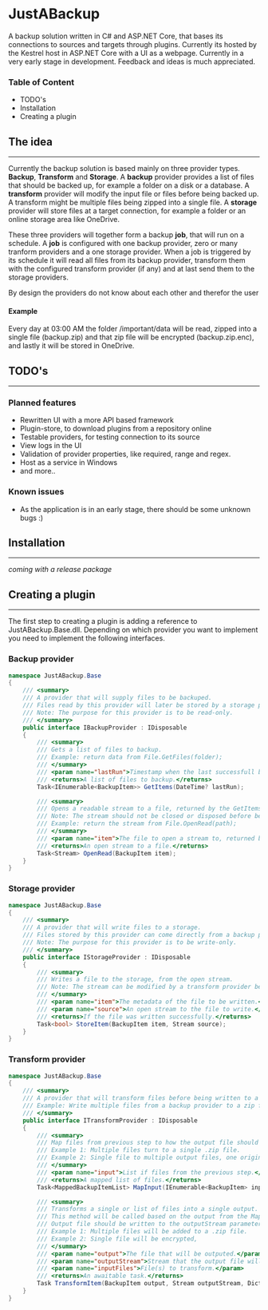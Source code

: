 # JustABackup
A backup solution written in C# and ASP.NET Core, that bases its connections to sources and targets through plugins.
Currently its hosted by the Kestrel host in ASP.NET Core with a UI as a webpage.
Currently in a very early stage in development. Feedback and ideas is much appreciated.

### Table of Content
* TODO's
* Installation
* Creating a plugin

## The idea
---
Currently the backup solution is based mainly on three provider types. **Backup**, **Transform** and **Storage**.
A **backup** provider provides a list of files that should be backed up, for example a folder on a disk or a database.
A **transform** provider will modify the input file or files before being backed up. A transform might be multiple files being zipped into a single file.
A **storage** provider will store files at a target connection, for example a folder or an online storage area like OneDrive.

These three providers will together form a backup **job**, that will run on a schedule.
A **job** is configured with one backup provider, zero or many tranform providers and a one storage provider.
When a job is triggered by its schedule it will read all files from its backup provider, transform them with the configured transform provider (if any) and at last send them to the storage providers.

By design the providers do not know about each other and therefor the user

#### Example
Every day at 03:00 AM the folder /important/data will be read, zipped into a single file (backup.zip) and that zip file will be encrypted (backup.zip.enc), and lastly it will be stored in OneDrive.

## TODO's
---
### Planned features
* Rewritten UI with a more API based framework
* Plugin-store, to download plugins from a repository online
* Testable providers, for testing connection to its source
* View logs in the UI
* Validation of provider properties, like required, range and regex.
* Host as a service in Windows
* and more..

### Known issues
* As the application is in an early stage, there should be some unknown bugs :)

## Installation
---
*coming with a release package*

## Creating a plugin
---
The first step to creating a plugin is adding a reference to JustABackup.Base.dll.
Depending on which provider you want to implement you need to implement the following interfaces.

### Backup provider
```csharp
namespace JustABackup.Base
{
    /// <summary>
    /// A provider that will supply files to be backuped.
    /// Files read by this provider will later be stored by a storage provider.
    /// Note: The purpose for this provider is to be read-only.
    /// </summary>
    public interface IBackupProvider : IDisposable
    {
        /// <summary>
        /// Gets a list of files to backup.
        /// Example: return data from File.GetFiles(folder);
        /// </summary>
        /// <param name="lastRun">Timestamp when the last successfull backup started.</param>
        /// <returns>A list of files to backup.</returns>
        Task<IEnumerable<BackupItem>> GetItems(DateTime? lastRun);

        /// <summary>
        /// Opens a readable stream to a file, returned by the GetItems method.
        /// Note: The stream should not be closed or disposed before beging returned.
        /// Example: return the stream from File.OpenRead(path);
        /// </summary>
        /// <param name="item">The file to open a stream to, returned by the GetItems method.</param>
        /// <returns>An open stream to a file.</returns>
        Task<Stream> OpenRead(BackupItem item);
    }
}
```

### Storage provider
```csharp
namespace JustABackup.Base
{
    /// <summary>
    /// A provider that will write files to a storage.
    /// Files stored by this provider can come directly from a backup provider or have been modified by a transform provider.
    /// Note: The purpose for this provider is to be write-only.
    /// </summary>
    public interface IStorageProvider : IDisposable
    {
        /// <summary>
        /// Writes a file to the storage, from the open stream.
        /// Note: The stream can be modified by a transform provider before being delivered from a backup provider.
        /// </summary>
        /// <param name="item">The metadata of the file to be written.</param>
        /// <param name="source">An open stream to the file to write.</param>
        /// <returns>If the file was written successfully.</returns>
        Task<bool> StoreItem(BackupItem item, Stream source);
    }
}
```

### Transform provider
```csharp
namespace JustABackup.Base
{
    /// <summary>
    /// A provider that will transform files before being written to a storage provider.
    /// Example: Write multiple files from a backup provider to a zip file before being sent to a storage provider.
    /// </summary>
    public interface ITransformProvider : IDisposable
    {
        /// <summary>
        /// Map files from previous step to how the output file should look like after this transform provider.
        /// Example 1: Multiple files turn to a single .zip file.
        /// Example 2: Single file to multiple output files, one original file and one crc file.
        /// </summary>
        /// <param name="input">List if files from the previous step.</param>
        /// <returns>A mapped list of files.</returns>
        Task<MappedBackupItemList> MapInput(IEnumerable<BackupItem> input);

        /// <summary>
        /// Transforms a single or list of files into a single output.
        /// This method will be called based on the output from the MapInput method.
        /// Output file should be written to the outputStream parameter.
        /// Example 1: Multiple files will be added to a .zip file.
        /// Example 2: Single file will be encrypted,
        /// </summary>
        /// <param name="output">The file that will be outputed.</param>
        /// <param name="outputStream">Stream that the output file will be written to.</param>
        /// <param name="inputFiles">File(s) to transform.</param>
        /// <returns>An awaitable task.</returns>
        Task TransformItem(BackupItem output, Stream outputStream, Dictionary<BackupItem, Stream> inputFiles);
    }
}
```